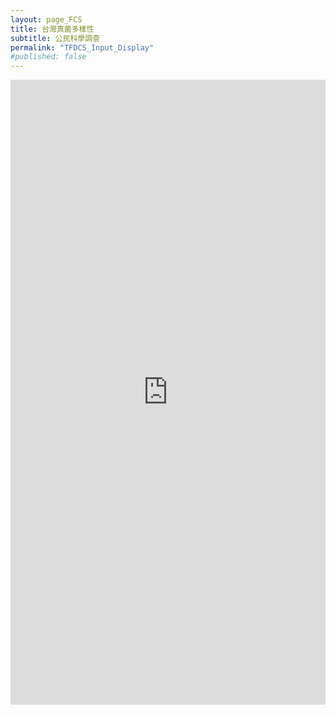 ```yaml
---
layout: page_FCS
title: 台灣真菌多樣性
subtitle: 公民科學調查
permalink: "TFDCS_Input_Display"
#published: false
---
```

<iframe src="https://script.google.com/macros/s/AKfycbyc2A_spYR8J9wUB-ILPlHwChZB8-OSvdFccd45nzfKAUnJSkaxam2dbd5VbIcH5iYzhw/exec" height="1000" width="100%" frameBorder="0"></iframe>

